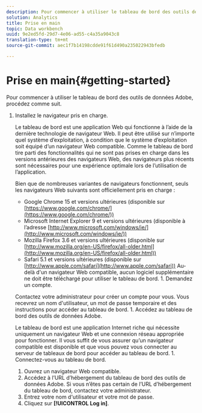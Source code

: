```yaml
---
description: Pour commencer à utiliser le tableau de bord des outils de données Adobe, procédez comme suit.
solution: Analytics
title: Prise en main
topic: Data workbench
uuid: 9e2ed5fd-29d7-4e06-ad55-c4a35a9043c8
translation-type: tm+mt
source-git-commit: aec1f7b14198cdde91f61d490a235022943bfedb

---
```



# Prise en main{#getting-started}

Pour commencer à utiliser le tableau de bord des outils de données Adobe, procédez comme suit.

1. Installez le navigateur pris en charge.

   Le tableau de bord est une application Web qui fonctionne à l’aide de la dernière technologie de navigateur Web. Il peut être utilisé sur n’importe quel système d’exploitation, à condition que le système d’exploitation soit équipé d’un navigateur Web compatible. Comme le tableau de bord tire parti des fonctionnalités qui ne sont pas prises en charge dans les versions antérieures des navigateurs Web, des navigateurs plus récents sont nécessaires pour une expérience optimale lors de l’utilisation de l’application.

   Bien que de nombreuses variantes de navigateurs fonctionnent, seuls les navigateurs Web suivants sont officiellement pris en charge :

   * Google Chrome 15 et versions ultérieures (disponible sur [https://www.google.com/chrome/](https://www.google.com/chrome/))
   * Microsoft Internet Explorer 9 et versions ultérieures (disponible à l’adresse [http://www.microsoft.com/windows/ie/](http://www.microsoft.com/windows/ie/))
   * Mozilla Firefox 3.6 et versions ultérieures (disponible sur [http://www.mozilla.org/en-US/firefox/all-older.html](http://www.mozilla.org/en-US/firefox/all-older.html))
   * Safari 5.1 et versions ultérieures (disponible sur [http://www.apple.com/safari](http://www.apple.com/safari))
   Au-delà d&#39;un navigateur Web compatible, aucun logiciel supplémentaire ne doit être téléchargé pour utiliser le tableau de bord. 1. Demandez un compte.

   Contactez votre administrateur pour créer un compte pour vous. Vous recevrez un nom d&#39;utilisateur, un mot de passe temporaire et des instructions pour accéder au tableau de bord. 1. Accédez au tableau de bord des outils de données Adobe.

   Le tableau de bord est une application Internet riche qui nécessite uniquement un navigateur Web et une connexion réseau appropriée pour fonctionner. Il vous suffit de vous assurer qu’un navigateur compatible est disponible et que vous pouvez vous connecter au serveur de tableaux de bord pour accéder au tableau de bord. 1. Connectez-vous au tableau de bord.
   1. Ouvrez un navigateur Web compatible.
   1. Accédez à l’URL d’hébergement du tableau de bord des outils de données Adobe. Si vous n’êtes pas certain de l’URL d’hébergement du tableau de bord, contactez votre administrateur.
   1. Entrez votre nom d&#39;utilisateur et votre mot de passe.
   1. Cliquez sur **[!UICONTROL Log in]**.
